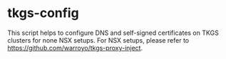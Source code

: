 # tkgs-config
This script helps to configure DNS and self-signed certificates on TKGS clusters for none NSX setups. For NSX setups, please refer to https://github.com/warroyo/tkgs-proxy-inject. 
